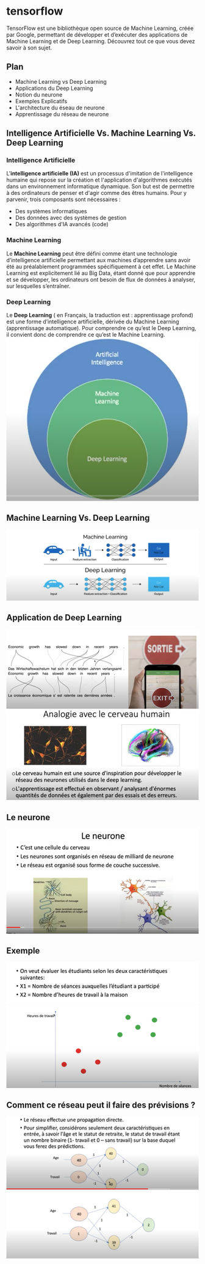 # tensorflow
TensorFlow est une bibliothèque open source de Machine Learning, créée par Google, permettant de développer et d’exécuter des applications de Machine Learning et de Deep Learning. Découvrez tout ce que vous devez savoir à son sujet.

## Plan
* Machine Learning vs Deep Learning
* Applications du Deep Learning
* Notion du neurone
* Exemples Explicatifs
* L'architecture du éseau de neurone
* Apprentissage du réseau de neurone

## Intelligence Artificielle Vs. Machine Learning Vs. Deep Learning
### Intelligence Artificielle
L'**intelligence artificielle (IA)** est un processus d'imitation de l'intelligence humaine qui repose sur la création et l'application d'algorithmes exécutés dans un environnement informatique dynamique. Son but est de permettre à des ordinateurs de penser et d'agir comme des êtres humains.
Pour y parvenir, trois composants sont nécessaires :
* Des systèmes informatiques
* Des données avec des systèmes de gestion
* Des algorithmes d'IA avancés (code)
### Machine Learning
Le **Machine Learning** peut être défini comme étant une technologie d’intelligence artificielle permettant aux machines d’apprendre sans avoir été au préalablement programmées spécifiquement à cet effet. Le Machine Learning est explicitement lié au Big Data, étant donné que pour apprendre et se développer, les ordinateurs ont besoin de flux de données à analyser, sur lesquelles s’entraîner.
### Deep Learning
Le **Deep Learning** ( en Français, la traduction est : apprentissage profond) est une forme d’intelligence artificielle, dérivée du Machine Learning (apprentissage automatique). Pour comprendre ce qu’est le Deep Learning, il convient donc de comprendre ce qu’est le Machine Learning.
![ai vs ml vs dl](images/iamldl.png)
## Machine Learning Vs. Deep Learning
![mlvsdl](images/mlvsdl.png)
## Application de Deep Learning
![application de deep learning](images/app1.png)
![application de deep learning](images/app2.png)
## Le neurone
![application de deep learning](images/app3.png)
## Exemple
![exemple](images/exemple.png)
![exemple](images/exemple2.png)
## Comment ce réseau peut il faire des prévisions ?
![prevision](images/prevision.png)
![prediction](images/pred.png)
